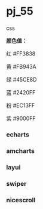 # pj_55
css

**颜色值：**

红 #FF3838

黄 #FB943A

绿 #45CE8D

蓝 #2420FF

粉 #EC13FF

紫 #9000FF

### echarts

### amcharts

### layui

### swiper

### nicescroll

